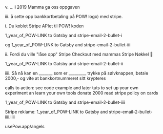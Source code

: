 v.
... i 2019
Mamma ga oss oppgaven

iii.
å sette opp bankkortbetaling på POW! logo)
med stripe.

i.
Du koblet Stripe APIet til POW! koden

1_year_of_POW-LINK to Gatsby and stripe-email-2-bullet-i

og
1_year_of_POW-LINK to Gatsby and stripe-email-2-bullet-iii

ii.
Fordi du ville "låse opp" Stripe Checkout med mammas Stripe Nøkkel 🔑

1_year_of_POW-LINK to Gatsby and stripe-email-2-bullet-ii


iiii.
Så nå kan en _______ som er _________ trykke på sølvknappen, betale 2000,- og vite at bankkortnummeret sitt krypteres

calls to action:
see code example and later tuts to set up your own experiment an learn your own tools
donate 2000
read stripe policy on cards

1_year_of_POW-LINK to Gatsby and stripe-email-2-bullet-iiii

Stripe reklame:
1_year_of_POW-LINK to Gatsby and stripe-email-2-bullet-iiii.iiii



<Lillian med hest bak i Budapest>
usePow.app/angels
